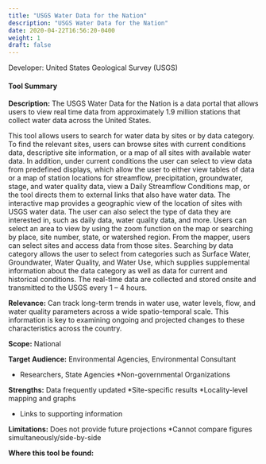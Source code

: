 ```yaml
---
title: "USGS Water Data for the Nation"
description: "USGS Water Data for the Nation"
date: 2020-04-22T16:56:20-0400
weight: 1
draft: false
---
```

Developer: United States Geological Survey (USGS)

#### Tool Summary
**Description:** The USGS Water Data for the Nation is a data portal that allows users to view real time data from approximately 1.9 million stations that collect water data across the United States.

This tool allows users to search for water data by sites or by data category. To find the relevant sites, users can browse sites with current conditions data, descriptive site information, or a map of all sites with available water data. In addition, under current conditions the user can select to view data from predefined displays, which allow the user to either view tables of data or a map of station locations for streamflow, precipitation, groundwater, stage, and water quality data, view a Daily Streamflow Conditions map, or the tool directs them to external links that also have water data. The interactive map provides a geographic view of the location of sites with USGS water data.  The user can also select the type of data they are interested in, such as daily data, water quality data, and more. Users can select an area to view by using the zoom function on the map or searching by place, site number, state, or watershed region.  From the mapper, users can select sites and access data from those sites. Searching by data category allows the user to select from categories such as Surface Water, Groundwater, Water Quality, and Water Use, which supplies supplemental information about the data category as well as data for current and historical conditions.  The real-time data are collected and stored onsite and transmitted to the USGS every 1 – 4 hours.

**Relevance:** Can track long-term trends in water use, water levels, flow, and water quality parameters across a wide spatio-temporal scale. This information is key to examining ongoing and projected changes to these characteristics across the country.

**Scope:** National

**Target Audience:** Environmental Agencies, Environmental Consultant
* Researchers, State Agencies
*Non-governmental Organizations

**Strengths:** Data frequently updated
*Site-specific results
*Locality-level mapping and graphs
* Links to supporting information

**Limitations:** Does not provide future projections
*Cannot compare figures simultaneously/side-by-side

**Where this tool be found:** 
